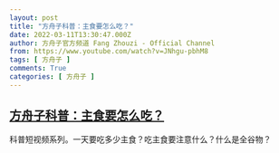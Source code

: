 ```yaml
---
layout: post
title: "方舟子科普：主食要怎么吃？"
date: 2022-03-11T13:30:47.000Z
author: 方舟子官方频道 Fang Zhouzi - Official Channel
from: https://www.youtube.com/watch?v=JNhgu-pbhM8
tags: [ 方舟子 ]
comments: True
categories: [ 方舟子 ]
---
```

<!--1647005447000-->
[方舟子科普：主食要怎么吃？](https://www.youtube.com/watch?v=JNhgu-pbhM8)
------

<div>
科普短视频系列。一天要吃多少主食？吃主食要注意什么？什么是全谷物？
</div>
